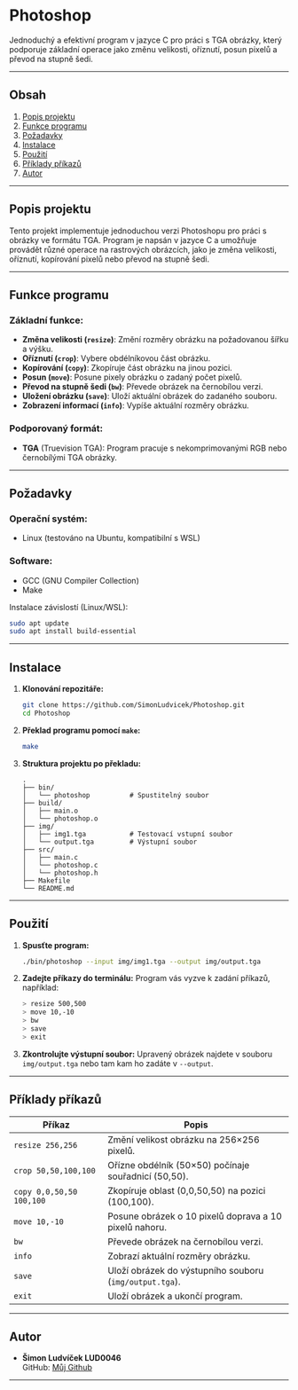 
# **Photoshop**

Jednoduchý a efektivní program v jazyce C pro práci s TGA obrázky, který podporuje základní operace jako změnu velikosti, oříznutí, posun pixelů a převod na stupně šedi. 


---

## **Obsah**

1. [Popis projektu](#popis-projektu)
2. [Funkce programu](#funkce-programu)
3. [Požadavky](#požadavky)
4. [Instalace](#instalace)
5. [Použití](#použití)
6. [Příklady příkazů](#příklady-příkazů)
7. [Autor](#autor)

---

## **Popis projektu**

Tento projekt implementuje jednoduchou verzi Photoshopu pro práci s obrázky ve formátu TGA. Program je napsán v jazyce C a umožňuje provádět různé operace na rastrových obrázcích, jako je změna velikosti, oříznutí, kopírování pixelů nebo převod na stupně šedi.

---

## **Funkce programu**

### Základní funkce:
- **Změna velikosti (`resize`)**: Změní rozměry obrázku na požadovanou šířku a výšku.
- **Oříznutí (`crop`)**: Vybere obdélníkovou část obrázku.
- **Kopírování (`copy`)**: Zkopíruje část obrázku na jinou pozici.
- **Posun (`move`)**: Posune pixely obrázku o zadaný počet pixelů.
- **Převod na stupně šedi (`bw`)**: Převede obrázek na černobílou verzi.
- **Uložení obrázku (`save`)**: Uloží aktuální obrázek do zadaného souboru.
- **Zobrazení informací (`info`)**: Vypíše aktuální rozměry obrázku.

### Podporovaný formát:
- **TGA** (Truevision TGA): Program pracuje s nekomprimovanými RGB nebo černobílými TGA obrázky.

---

## **Požadavky**

### Operační systém:
- Linux (testováno na Ubuntu, kompatibilní s WSL)

### Software:
- GCC (GNU Compiler Collection)
- Make

Instalace závislostí (Linux/WSL):
```bash
sudo apt update
sudo apt install build-essential
```

---

## **Instalace**

1. **Klonování repozitáře:**
   ```bash
   git clone https://github.com/SimonLudvicek/Photoshop.git
   cd Photoshop
   ```

2. **Překlad programu pomocí `make`:**
   ```bash
   make
   ```

3. **Struktura projektu po překladu:**
   ```
   .
   ├── bin/
   │   └── photoshop          # Spustitelný soubor
   ├── build/
   │   ├── main.o
   │   └── photoshop.o
   ├── img/
   │   ├── img1.tga           # Testovací vstupní soubor
   │   └── output.tga         # Výstupní soubor
   ├── src/
   │   ├── main.c
   │   └── photoshop.c
   │   └── photoshop.h
   ├── Makefile
   └── README.md
   ```

---

## **Použití**

1. **Spusťte program:**
   ```bash
   ./bin/photoshop --input img/img1.tga --output img/output.tga
   ```

2. **Zadejte příkazy do terminálu:**
   Program vás vyzve k zadání příkazů, například:
   ```bash
   > resize 500,500
   > move 10,-10
   > bw
   > save
   > exit
   ```

3. **Zkontrolujte výstupní soubor:**
   Upravený obrázek najdete v souboru `img/output.tga` nebo tam kam ho zadáte v `--output`.

---

## **Příklady příkazů**

| **Příkaz**                | **Popis**                                                                 |
|---------------------------|---------------------------------------------------------------------------|
| `resize 256,256`          | Změní velikost obrázku na 256×256 pixelů.                                |
| `crop 50,50,100,100`      | Ořízne obdélník (50×50) počínaje souřadnicí (50,50).                     |
| `copy 0,0,50,50 100,100`  | Zkopíruje oblast (0,0,50,50) na pozici (100,100).                        |
| `move 10,-10`             | Posune obrázek o 10 pixelů doprava a 10 pixelů nahoru.                   |
| `bw`                      | Převede obrázek na černobílou verzi.                                     |
| `info`                    | Zobrazí aktuální rozměry obrázku.                                        |
| `save`                    | Uloží obrázek do výstupního souboru (`img/output.tga`).                  |
| `exit`                    | Uloží obrázek a ukončí program.                                          |

---


## **Autor**

- **Šimon Ludvíček LUD0046**  
  GitHub: [Můj Github](https://github.com/SimonLudvicek/Photoshop.git)

  

---


